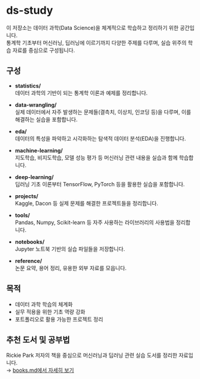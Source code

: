 # ds-study

이 저장소는 데이터 과학(Data Science)을 체계적으로 학습하고 정리하기 위한 공간입니다.  
통계학 기초부터 머신러닝, 딥러닝에 이르기까지 다양한 주제를 다루며, 실습 위주의 학습 자료를 중심으로 구성됩니다.

## 구성

- **statistics/**  
  데이터 과학의 기반이 되는 통계학 이론과 예제를 정리합니다.

- **data-wrangling/**  
  실제 데이터에서 자주 발생하는 문제들(결측치, 이상치, 인코딩 등)을 다루며, 이를 해결하는 실습을 포함합니다.

- **eda/**  
  데이터의 특성을 파악하고 시각화하는 탐색적 데이터 분석(EDA)을 진행합니다.

- **machine-learning/**  
  지도학습, 비지도학습, 모델 성능 평가 등 머신러닝 관련 내용을 실습과 함께 학습합니다.

- **deep-learning/**  
  딥러닝 기초 이론부터 TensorFlow, PyTorch 등을 활용한 실습을 포함합니다.

- **projects/**  
  Kaggle, Dacon 등 실제 문제를 해결한 프로젝트들을 정리합니다.

- **tools/**  
  Pandas, Numpy, Scikit-learn 등 자주 사용하는 라이브러리의 사용법을 정리합니다.

- **notebooks/**  
  Jupyter 노트북 기반의 실습 파일들을 저장합니다.

- **reference/**  
  논문 요약, 용어 정리, 유용한 외부 자료를 모읍니다.

## 목적

- 데이터 과학 학습의 체계화
- 실무 적용을 위한 기초 역량 강화
- 포트폴리오로 활용 가능한 프로젝트 정리

## 추천 도서 및 공부법

Rickie Park 저자의 책을 중심으로 머신러닝과 딥러닝 관련 실습 도서를 정리한 자료입니다.  
→ [books.md에서 자세히 보기](./books.md)
